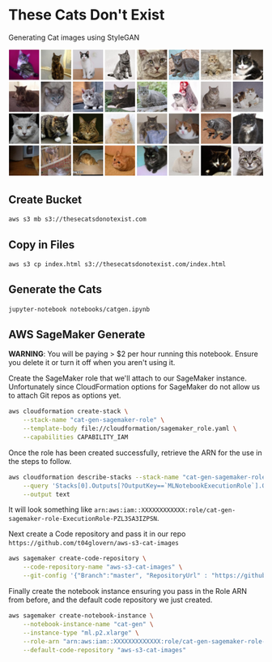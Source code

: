 # These Cats Don't Exist

Generating Cat images using StyleGAN

![img/catgen](img/catgen.png)

## Create Bucket

```bash
aws s3 mb s3://thesecatsdonotexist.com
```

## Copy in Files

```bash
aws s3 cp index.html s3://thesecatsdonotexist.com/index.html
```

## Generate the Cats

```bash
jupyter-notebook notebooks/catgen.ipynb
```

## AWS SageMaker Generate

**WARNING**: You will be paying > $2 per hour running this notebook. Ensure you delete it or turn it off when you aren't using it.

Create the SageMaker role that we'll attach to our SageMaker instance. Unfortunately since CloudFormation options for SageMaker do not allow us to attach Git repos as options yet.

```bash
aws cloudformation create-stack \
    --stack-name "cat-gen-sagemaker-role" \
    --template-body file://cloudformation/sagemaker_role.yaml \
    --capabilities CAPABILITY_IAM
```

Once the role has been created successfully, retrieve the ARN for the use in the steps to follow.

```bash
aws cloudformation describe-stacks --stack-name "cat-gen-sagemaker-role" \
    --query 'Stacks[0].Outputs[?OutputKey==`MLNotebookExecutionRole`].OutputValue' \
    --output text
```

It will look something like `arn:aws:iam::XXXXXXXXXXXX:role/cat-gen-sagemaker-role-ExecutionRole-PZL3SA3IZPSN`.

Next create a Code repository and pass it in our repo `https://github.com/t04glovern/aws-s3-cat-images`

``` bash
aws sagemaker create-code-repository \
    --code-repository-name "aws-s3-cat-images" \
    --git-config '{"Branch":"master", "RepositoryUrl" : "https://github.com/t04glovern/aws-s3-cat-images" }'
```

Finally create the notebook instance ensuring you pass in the Role ARN from before, and the default code repository we just created.

```bash
aws sagemaker create-notebook-instance \
    --notebook-instance-name "cat-gen" \
    --instance-type "ml.p2.xlarge" \
    --role-arn "arn:aws:iam::XXXXXXXXXXXXX:role/cat-gen-sagemaker-role-ExecutionRole-PZL3SA3IZPSN" \
    --default-code-repository "aws-s3-cat-images"
```

